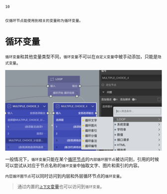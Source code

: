 ```index
10
```
```tag

```
```summary
仅循环节点能使用到相关的变量称为循环变量。
```
# 循环变量

`循环变量`和其他变量类型不同，`循环变量`不可以在`自定义变量`中被手动添加，只能是`隐式变量`。

<img src='./assets/10loopVariable/loop-type.png'>

一般情况下，`循环变量`只能在某个[循环节点](../10nodes/toolsNodes/02loop.md)的`内部循环圈节点`被访问到，引用的时候可以尝试从对应于节点名称的`循环变量`中抽取文字、图片和索引的内容。

`内层循环圈节点`可以同时访问到内层和外层循环节点的`循环变量`。

> 通过内置的[`上下文`变量](./09buildinVariable.md#上下文)也可以访问到`循环变量`。

